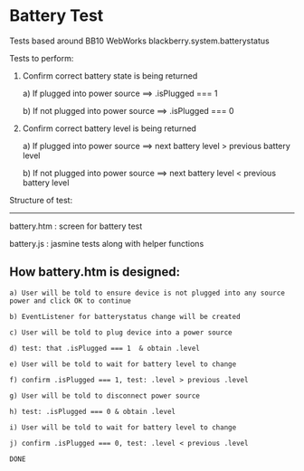 Battery Test
=======================

Tests based around BB10 WebWorks blackberry.system.batterystatus 


Tests to perform:

1. Confirm correct battery state is being returned
    
    a) If plugged into power source ==> .isPlugged === 1
    
    b) If not plugged into power source ==> .isPlugged === 0
    
2. Confirm correct battery level is being returned

    a) If plugged into power source ==> next battery level > previous battery level
    
    b) If not plugged into power source ==> next battery level < previous battery level
    
    
    
Structure of test:
______________

battery.htm : screen for battery test

battery.js : jasmine tests along with helper functions



How battery.htm is designed:
------------------------------

    a) User will be told to ensure device is not plugged into any source power and click OK to continue
    
    b) EventListener for batterystatus change will be created
    
    c) User will be told to plug device into a power source
    
    d) test: that .isPlugged === 1  & obtain .level
    
    e) User will be told to wait for battery level to change
    
    f) confirm .isPlugged === 1, test: .level > previous .level
    
    g) User will be told to disconnect power source
    
    h) test: .isPlugged === 0 & obtain .level
    
    i) User will be told to wait for battery level to change
    
    j) confirm .isPlugged === 0, test: .level < previous .level
    
    DONE
